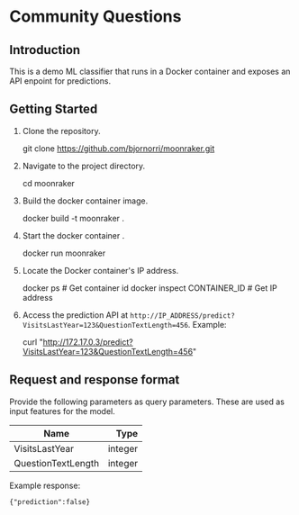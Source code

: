 # Community Questions

## Introduction

This is a demo ML classifier that runs in a Docker container and exposes an API enpoint for predictions.

## Getting Started

1. Clone the repository.

    git clone https://github.com/bjornorri/moonraker.git

2. Navigate to the project directory.

    cd moonraker

3. Build the docker container image.

    docker build -t moonraker .

4. Start the docker container .

    docker run moonraker

5. Locate the Docker container's IP address.

    docker ps # Get container id
    docker inspect CONTAINER_ID # Get IP address

6. Access the prediction API at `http://IP_ADDRESS/predict?VisitsLastYear=123&QuestionTextLength=456`. Example:

    curl "http://172.17.0.3/predict?VisitsLastYear=123&QuestionTextLength=456"

## Request and response format

Provide the following parameters as query parameters. These are used as input features for the model.

| Name               |    Type |
| ------------------ | ------: |
| VisitsLastYear     | integer |
| QuestionTextLength | integer |

Example response:

    {"prediction":false}
